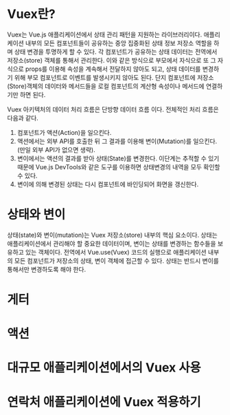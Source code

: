# Vuex란?
Vuex는 Vue.js 애플리케이션에서 상태 관리 패턴을 지원하는 라이브러리이다. 애플리케이션 내부의 모든 컴포넌트들이 공유하는 중앙 집중화된 상태 정보 저장소 역할을 하며 상태 변경을 투명하게 할 수 있다. 각 컴포넌트가 공유하는 상태 데이터는 전역에서 저장소(store) 객체를 통해서 관리한다. 이와 같은 방식으로 부모에서 자식으로 또 그 자식으로 props를 이용해 속성을 계속해서 전달하지 않아도 되고, 상태 데이터를 변경하기 위해 부모 컴포넌트로 이벤트를 발생시키지 않아도 된다. 단지 컴포넌트에 저장소(Store)객체의 데이터와 메서드들을 로컬 컴포넌트의 계산형 속성이나 메서드에 연결하기만 하면 된다.

Vuex 아키텍처의 데이터 처리 흐름은 단방향 데이터 흐름 이다. 전체적인 처리 흐름은 다음과 같다.
1) 컴포넌트가 액션(Action)을 일으킨다.
2) 액션에서는 외부 API를 호출한 뒤 그 결과를 이용해 변이(Mutation)를 일으킨다.(만일 외부 API가 없으면 생략).
3) 변이에서는 액션의 결과를 받아 상태(State)를 변경한다. 이단계는 추적할 수 있기 때문에 Vue.js DevTools와 같은 도구를 이용하면 상태변경의 내역을 모두 확인할 수 있다.
4) 변이에 의해 변경된 상태는 다시 컴포넌트에 바인딩되어 화면을 갱신한다.

# 상태와 변이
상태(state)와 변이(mutation)는 Vuex 저장소(store) 내부의 핵심 요소이다. 상태는 애플리케이션에서 관리해야 할 중요한 데이터이며, 변이는 상태를 변경하는 함수들을 보유하고 있는 객체이다. 전역에서 Vue.use(Vuex) 코드의 실행으로 애플리케이션 내부의 모든 컴포넌트가 저장소의 상태, 변이 객체에 접근할 수 있다. 상태는 반드시 변이를 통해서만 변경하도록 해야 한다.

# 게터


# 액션


# 대규모 애플리케이션에서의 Vuex 사용


# 연락처 애플리케이션에 Vuex 적용하기

